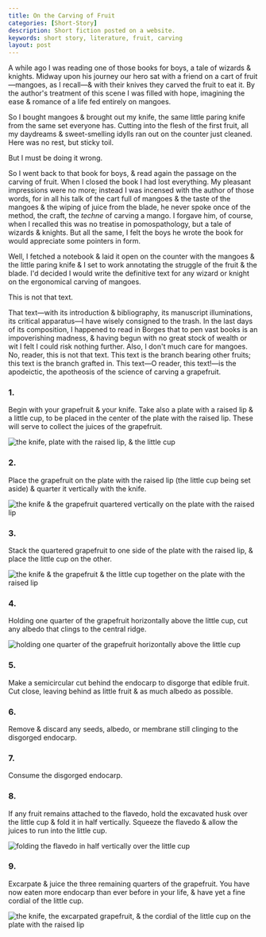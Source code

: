 ```yaml
---
title: On the Carving of Fruit
categories: [Short-Story]
description: Short fiction posted on a website.
keywords: short story, literature, fruit, carving
layout: post
---
```


A while ago I was reading one of those books for boys, a tale of wizards & knights. Midway upon his journey our hero sat with a friend on a cart of fruit—mangoes, as I recall—& with their knives they carved the fruit to eat it. By the author's treatment of this scene I was filled with hope, imagining the ease & romance of a life fed entirely on mangoes.

So I bought mangoes & brought out my knife, the same little paring knife from the same set everyone has. Cutting into the flesh of the first fruit, all my daydreams & sweet-smelling idylls ran out on the counter just cleaned. Here was no rest, but sticky toil.

But I must be doing it wrong.

So I went back to that book for boys, & read again the passage on the carving of fruit. When I closed the book I had lost everything. My pleasant impressions were no more; instead I was incensed with the author of those words, for in all his talk of the cart full of mangoes & the taste of the mangoes & the wiping of juice from the blade, he never spoke once of the method, the craft, the *techne* of carving a mango. I forgave him, of course, when I recalled this was no treatise in pomospathology, but a tale of wizards & knights. But all the same, I felt the boys he wrote the book for would appreciate some pointers in form.

Well, I fetched a notebook & laid it open on the counter with the mangoes & the little paring knife & I set to work annotating the struggle of the fruit & the blade. I'd decided I would write the definitive text for any wizard or knight on the ergonomical carving of mangoes.

This is not that text.

That text—with its introduction & bibliography, its manuscript illuminations, its critical apparatus—I have wisely consigned to the trash. In the last days of its composition, I happened to read in Borges that to pen vast books is an impoverishing madness, & having begun with no great stock of wealth or wit I felt I could risk nothing further. Also, I don't much care for mangoes. No, reader, this is not that text. This text is the branch bearing other fruits; this text is the branch grafted in. This text—O reader, this text!—is the apodeictic, the apotheosis of the science of carving a grapefruit.

### 1.

Begin with your grapefruit & your knife. Take also a plate with a raised lip & a little cup, to be placed in the center of the plate with the raised lip. These will serve to collect the juices of the grapefruit.

![the knife, plate with the raised lip, & the little cup](https://firebasestorage.googleapis.com/v0/b/perceptua-b6ea3.appspot.com/o/public%2Fcarving_fruit_1.jpeg?alt=media&token=de352418-d71c-43d1-aefd-d984fe2bd03f)

### 2.

Place the grapefruit on the plate with the raised lip (the little cup being set aside) & quarter it vertically with the knife.

![the knife & the grapefruit quartered vertically on the plate with the raised lip](https://firebasestorage.googleapis.com/v0/b/perceptua-b6ea3.appspot.com/o/public%2Fcarving_fruit_2.jpeg?alt=media&token=f17fb551-dd46-47ad-9ff1-4035854b423a)

### 3.

Stack the quartered grapefruit to one side of the plate with the raised lip, & place the little cup on the other.

![the knife & the grapefruit & the little cup together on the plate with the raised lip](https://firebasestorage.googleapis.com/v0/b/perceptua-b6ea3.appspot.com/o/public%2Fcarving_fruit_3.jpeg?alt=media&token=22662a71-43d4-4657-9ae4-4c64ae5fc1f8)

### 4.

Holding one quarter of the grapefruit horizontally above the little cup, cut any albedo that clings to the central ridge.

![holding one quarter of the grapefruit horizontally above the little cup](https://firebasestorage.googleapis.com/v0/b/perceptua-b6ea3.appspot.com/o/public%2Fcarving_fruit_4.jpeg?alt=media&token=7f01b17c-b640-45b3-8190-f16b61471ec2)

### 5.

Make a semicircular cut behind the endocarp to disgorge that edible fruit. Cut close, leaving behind as little fruit & as much albedo as possible.

### 6.

Remove & discard any seeds, albedo, or membrane still clinging to the disgorged endocarp.

### 7.

Consume the disgorged endocarp.

### 8.

If any fruit remains attached to the flavedo, hold the excavated husk over the little cup & fold it in half vertically. Squeeze the flavedo & allow the juices to run into the little cup.

![folding the flavedo in half vertically over the little cup](https://firebasestorage.googleapis.com/v0/b/perceptua-b6ea3.appspot.com/o/public%2Fcarving_fruit_5.jpeg?alt=media&token=c3d7c5cc-ca76-43a5-85df-7120a041e372)

### 9.

Excarpate & juice the three remaining quarters of the grapefruit. You have now eaten more endocarp than ever before in your life, & have yet a fine cordial of the little cup.

![the knife, the excarpated grapefruit, & the cordial of the little cup on the plate with the raised lip](https://firebasestorage.googleapis.com/v0/b/perceptua-b6ea3.appspot.com/o/public%2Fcarving_fruit_6.jpeg?alt=media&token=075b88c0-59dc-40f9-b102-152277b51d8e)
